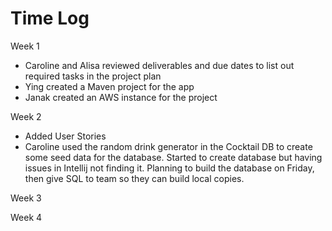 # Time Log

Week 1
* Caroline and Alisa reviewed deliverables and due dates to list out required tasks in the project plan
* Ying created a Maven project for the app
* Janak created an AWS instance for the project

Week 2
* Added User Stories
* Caroline used the random drink generator in the Cocktail DB to create some seed data for the database. Started to create database but having issues in Intellij not finding it. Planning to build the database on Friday, then give SQL to team so they can build local copies.

Week 3

Week 4
